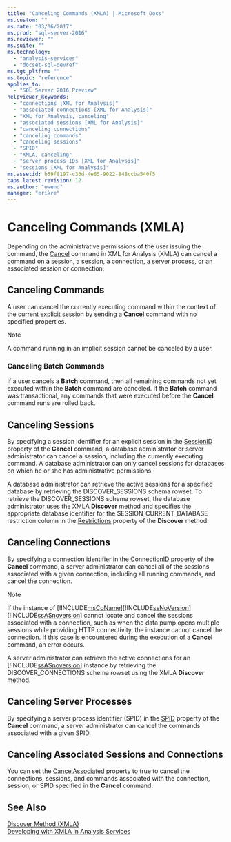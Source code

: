 ```yaml
---
title: "Canceling Commands (XMLA) | Microsoft Docs"
ms.custom: ""
ms.date: "03/06/2017"
ms.prod: "sql-server-2016"
ms.reviewer: ""
ms.suite: ""
ms.technology: 
  - "analysis-services"
  - "docset-sql-devref"
ms.tgt_pltfrm: ""
ms.topic: "reference"
applies_to: 
  - "SQL Server 2016 Preview"
helpviewer_keywords: 
  - "connections [XML for Analysis]"
  - "associated connections [XML for Analysis]"
  - "XML for Analysis, canceling"
  - "associated sessions [XML for Analysis]"
  - "canceling connections"
  - "canceling commands"
  - "canceling sessions"
  - "SPID"
  - "XMLA, canceling"
  - "server process IDs [XML for Analysis]"
  - "sessions [XML for Analysis]"
ms.assetid: b59f8197-c33d-4e65-9022-848ccba540f5
caps.latest.revision: 12
ms.author: "owend"
manager: "erikre"
---
```

# Canceling Commands (XMLA)
  Depending on the administrative permissions of the user issuing the command, the [Cancel](../../analysis-services/xmla/xml-elements-commands/cancel-element-xmla.md) command in XML for Analysis (XMLA) can cancel a command on a session, a session, a connection, a server process, or an associated session or connection.  
  
## Canceling Commands  
 A user can cancel the currently executing command within the context of the current explicit session by sending a **Cancel** command with no specified properties.  
  
> [!NOTE]  
>  A command running in an implicit session cannot be canceled by a user.  
  
### Canceling Batch Commands  
 If a user cancels a **Batch** command, then all remaining commands not yet executed within the **Batch** command are canceled. If the **Batch** command was transactional, any commands that were executed before the **Cancel** command runs are rolled back.  
  
## Canceling Sessions  
 By specifying a session identifier for an explicit session in the [SessionID](../../analysis-services/xmla/xml-elements-properties/sessionid-element-xmla.md) property of the **Cancel** command, a database administrator or server administrator can cancel a session, including the currently executing command. A database administrator can only cancel sessions for databases on which he or she has administrative permissions.  
  
 A database administrator can retrieve the active sessions for a specified database by retrieving the DISCOVER_SESSIONS schema rowset. To retrieve the DISCOVER_SESSIONS schema rowset, the database administrator uses the XMLA **Discover** method and specifies the appropriate database identifier for the SESSION_CURRENT_DATABASE restriction column in the [Restrictions](../../analysis-services/xmla/xml-elements-properties/restrictions-element-xmla.md) property of the **Discover** method.  
  
## Canceling Connections  
 By specifying a connection identifier in the [ConnectionID](../../analysis-services/xmla/xml-elements-properties/connectionid-element-xmla.md) property of the **Cancel** command, a server administrator can cancel all of the sessions associated with a given connection, including all running commands, and cancel the connection.  
  
> [!NOTE]  
>  If the instance of [!INCLUDE[msCoName](../../advanced-analytics/r-services/tutorials/includes/msconame-md.md)][!INCLUDE[ssNoVersion](../../advanced-analytics/r-services/includes/ssnoversion-md.md)][!INCLUDE[ssASnoversion](../../analysis-services/includes/ssasnoversion-md.md)] cannot locate and cancel the sessions associated with a connection, such as when the data pump opens multiple sessions while providing HTTP connectivity, the instance cannot cancel the connection. If this case is encountered during the execution of a **Cancel** command, an error occurs.  
  
 A server administrator can retrieve the active connections for an [!INCLUDE[ssASnoversion](../../analysis-services/includes/ssasnoversion-md.md)] instance by retrieving the DISCOVER_CONNECTIONS schema rowset using the XMLA **Discover** method.  
  
## Canceling Server Processes  
 By specifying a server process identifier (SPID) in the [SPID](../../analysis-services/xmla/xml-elements-properties/spid-element-xmla.md) property of the **Cancel** command, a server administrator can cancel the commands associated with a given SPID.  
  
## Canceling Associated Sessions and Connections  
 You can set the [CancelAssociated](../../analysis-services/xmla/xml-elements-properties/cancelassociated-element-xmla.md) property to true to cancel the connections, sessions, and commands associated with the connection, session, or SPID specified in the **Cancel** command.  
  
## See Also  
 [Discover Method &#40;XMLA&#41;](../Topic/Discover%20Method%20\(XMLA\).md)   
 [Developing with XMLA in Analysis Services](../../analysis-services/multidimensional-models-scripting-language-assl-xmla/developing-with-xmla-in-analysis-services.md)  
  
  